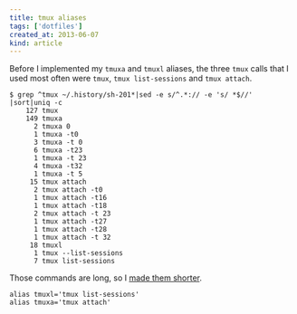 ```yaml
---
title: tmux aliases
tags: ['dotfiles']
created_at: 2013-06-07
kind: article
---
```

Before I implemented my `tmuxa` and `tmuxl` aliases, the three `tmux` calls
that I used most often were `tmux`, `tmux list-sessions` and `tmux attach`.

    $ grep ^tmux ~/.history/sh-201*|sed -e s/^.*:// -e 's/ *$//' |sort|uniq -c
        127 tmux
        149 tmuxa
          2 tmuxa 0
          1 tmuxa -t0
          3 tmuxa -t 0
          6 tmuxa -t23
          1 tmuxa -t 23
          4 tmuxa -t32
          1 tmuxa -t 5
         15 tmux attach
          2 tmux attach -t0
          1 tmux attach -t16
          1 tmux attach -t18
          2 tmux attach -t 23
          1 tmux attach -t27
          1 tmux attach -t28
          1 tmux attach -t 32
         18 tmuxl
          1 tmux --list-sessions
          7 tmux list-sessions

Those commands are long, so I [made them shorter](https://github.com/tlevine/.prophyl-teh-awesum/blob/master/source/tmux).

    alias tmuxl='tmux list-sessions'
    alias tmuxa='tmux attach'
